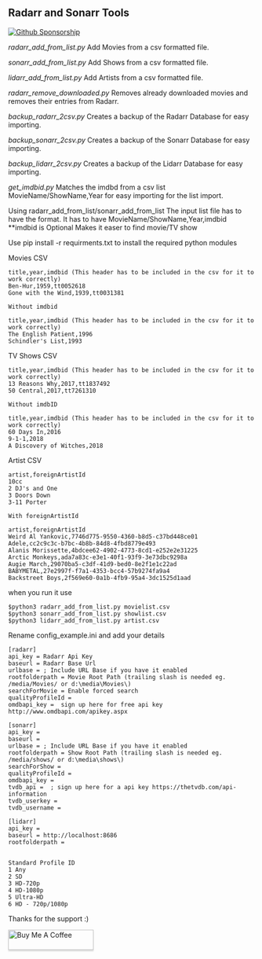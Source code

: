 ## Radarr and Sonarr Tools
[![Github Sponsorship](https://img.shields.io/badge/support-me-red.svg)](https://github.com/users/sirk123au/sponsorship)

*radarr_add_from_list.py* Add Movies from a csv formatted file.

*sonarr_add_from_list.py* Add Shows from a csv formatted file.

*lidarr_add_from_list.py* Add Artists from a csv formatted file.

*radarr_remove_downloaded.py* Removes already downloaded movies and removes their entries from Radarr.

*backup_radarr_2csv.py* Creates a backup of the Radarr Database for easy importing.

*backup_sonarr_2csv.py* Creates a backup of the Sonarr Database for easy importing.

*backup_lidarr_2csv.py* Creates a backup of the Lidarr Database for easy importing.

*get_imdbid.py* Matches the imdbd from a csv list MovieName/ShowName,Year for easy importing for the list import.

Using radarr_add_from_list/sonarr_add_from_list
The input list file has to have the format. 
It has to have MovieName/ShowName,Year,imdbid   **imdbid is Optional Makes it easer to find movie/TV show

Use pip install -r requirments.txt to install the required python modules 

Movies CSV
```
title,year,imdbid (This header has to be included in the csv for it to work correctly)
Ben-Hur,1959,tt0052618
Gone with the Wind,1939,tt0031381

Without imdbid

title,year,imdbid (This header has to be included in the csv for it to work correctly)
The English Patient,1996
Schindler's List,1993
```
TV Shows CSV

```
title,year,imdbid (This header has to be included in the csv for it to work correctly)
13 Reasons Why,2017,tt1837492
50 Central,2017,tt7261310

Without imdbID

title,year,imdbid (This header has to be included in the csv for it to work correctly)
60 Days In,2016
9-1-1,2018
A Discovery of Witches,2018

```
Artist CSV

```
artist,foreignArtistId
10cc
2 DJ's and One
3 Doors Down
3-11 Porter

With foreignArtistId

artist,foreignArtistId
Weird Al Yankovic,7746d775-9550-4360-b8d5-c37bd448ce01
Adele,cc2c9c3c-b7bc-4b8b-84d8-4fbd8779e493
Alanis Morissette,4bdcee62-4902-4773-8cd1-e252e2e31225
Arctic Monkeys,ada7a83c-e3e1-40f1-93f9-3e73dbc9298a
Augie March,29070ba5-c3df-41d9-bed0-8e2f1e1c22ad
BABYMETAL,27e2997f-f7a1-4353-bcc4-57b9274fa9a4
Backstreet Boys,2f569e60-0a1b-4fb9-95a4-3dc1525d1aad

```

when you run it use
```
$python3 radarr_add_from_list.py movielist.csv
$python3 sonarr_add_from_list.py showlist.csv
$python3 lidarr_add_from_list.py artist.csv
```
Rename config_example.ini and add your details

```
[radarr]
api_key = Radarr Api Key
baseurl = Radarr Base Url
urlbase = ; Include URL Base if you have it enabled
rootfolderpath = Movie Root Path (trailing slash is needed eg. /media/Movies/ or d:\media\Movies\)
searchForMovie = Enable forced search
qualityProfileId = 
omdbapi_key =  sign up here for free api key http://www.omdbapi.com/apikey.aspx

[sonarr]
api_key = 
baseurl = 
urlbase = ; Include URL Base if you have it enabled
rootfolderpath = Show Root Path (trailing slash is needed eg. /media/shows/ or d:\media\shows\)
searchForShow = 
qualityProfileId = 
omdbapi_key = 
tvdb_api =  ; sign up here for a api key https://thetvdb.com/api-information
tvdb_userkey = 
tvdb_username = 

[lidarr]
api_key = 
baseurl = http://localhost:8686
rootfolderpath = 


Standard Profile ID
1 Any
2 SD
3 HD-720p
4 HD-1080p
5 Ultra-HD
6 HD - 720p/1080p
```

Thanks for the support :)

<a href="https://www.buymeacoffee.com/Sirk123au" target="_blank"><img src="https://www.buymeacoffee.com/assets/img/custom_images/orange_img.png" alt="Buy Me A Coffee" style="height: 41px !important;width: 174px !important;box-shadow: 0px 3px 2px 0px rgba(190, 190, 190, 0.5) !important;-webkit-box-shadow: 0px 3px 2px 0px rgba(190, 190, 190, 0.5) !important;" ></a>
